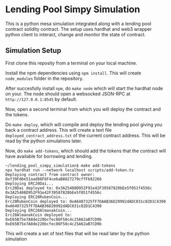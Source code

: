 # Lending Pool Simpy Simulation

This is a python mesa simulation integrated along with a lending pool contract solidity contract. The setup uses hardhat and web3 wrapper python client to interact, change and monitor the state of contract.

## Simulation Setup

First clone this reposity from a terminal on your local machine. 

Install the npm dependencies using `npm install`. This will create `node_modules` folder in the repository.

After succesfully install `npm`, do `make node` which will start the hardhat node on your. The node should open a websocked JSON-RPC at `http://127.0.0.1:8545` by default.

Now, open a second terminal from which you will deploy the contract and the tokens.

Do `make deploy`, which will compile and deploy the lending pool giving you back a contract address. This will create a text file `deployed_contract_address.txt` of the current contract address. This will be read by the python simulations later.

Now, do `make add-tokens`, which should add the tokens that the contract will have available for borrowing and lending. 
```
~/lending_pool_simpy_simulation$ make add-tokens
npx hardhat run --network localhost scripts/add-token.ts
Deploying contract from contract owner: 0xf39Fd6e51aad88F6F4ce6aB8827279cffFb92266
Deploying ERC20Dai...
Erc20Dai deployed to: 0x3A25408D952F91e42F39587820bEe5f051f4556c
0x3A25408D952F91e42F39587820bEe5f051f4556c
Deploying ERC20RubenCoin...
Erc20RubenCoin deployed to: 0xA6407325fF7DAAB36D20992dADC031c82D1C4390
0xA6407325fF7DAAB36D20992dADC031c82D1C4390
Deploying ERC20AlmanakCoin...
Erc20AlmanakCoin deployed to: 0xE65B75e7A8de220bcfec86F58c4c25A62aB7CD9b
0xE65B75e7A8de220bcfec86F58c4c25A62aB7CD9b

```

This will create a set of text files that will be read later by the python simulation


